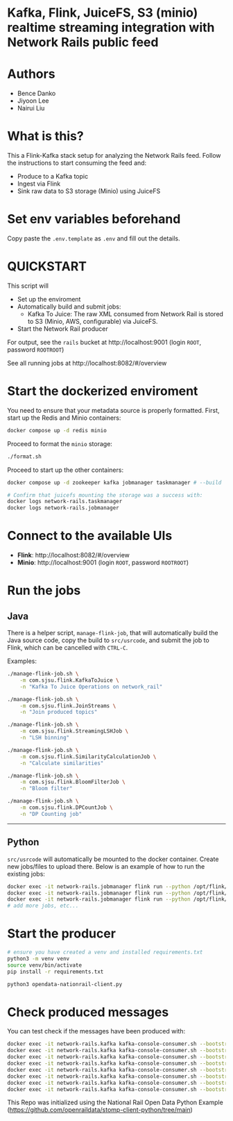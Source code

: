 Kafka, Flink, JuiceFS, S3 (minio) realtime streaming integration with Network Rails public feed
=====================================

Authors
=====================================

- Bence Danko
- Jiyoon Lee
- Nairui Liu

What is this?
=====================================

This a Flink-Kafka stack setup for analyzing the Network Rails feed. Follow the instructions to start consuming the feed and:

- Produce to a Kafka topic
- Ingest via Flink
- Sink raw data to S3 storage (Minio) using JuiceFS

Set env variables beforehand
=====================================

Copy paste the `.env.template` as `.env` and fill out the details.


QUICKSTART
====================================

This script will
- Set up the enviroment
- Automatically build and submit jobs:
  - Kafka To Juice: The raw XML consumed from Network Rail is stored to S3 (Minio, AWS, configurable) via JuiceFS.
- Start the Network Rail producer


For output, see the `rails` bucket at http://localhost:9001 (login `ROOT`, password `ROOTROOT`)

See all running jobs at http://localhost:8082/#/overview


Start the dockerized enviroment
=====================================

You need to ensure that your metadata source is properly formatted. First, start up the Redis and Minio containers:

```bash
docker compose up -d redis minio
```

Proceed to format the `minio` storage:

```bash
./format.sh
```

Proceed to start up the other containers:

```bash
docker compose up -d zookeeper kafka jobmanager taskmanager # --build

# Confirm that juicefs mounting the storage was a success with:
docker logs network-rails.taskmanager
docker logs network-rails.jobmanager
```

Connect to the available UIs
===================================

- **Flink**: http://localhost:8082/#/overview
- **Minio**: http://localhost:9001 (login `ROOT`, password `ROOTROOT`)

Run the jobs
======================================

## Java

There is a helper script, `manage-flink-job`, that will automatically build the Java source code, copy the build to `src/usrcode`, and submit the job to Flink, which can be cancelled with `CTRL-C`. 

Examples:

```bash
./manage-flink-job.sh \
    -m com.sjsu.flink.KafkaToJuice \
    -n "Kafka To Juice Operations on network_rail"

./manage-flink-job.sh \
    -m com.sjsu.flink.JoinStreams \
    -n "Join produced topics"

./manage-flink-job.sh \
    -m com.sjsu.flink.StreamingLSHJob \
    -n "LSH binning"

./manage-flink-job.sh \
    -m com.sjsu.flink.SimilarityCalculationJob \
    -n "Calculate similarities"

./manage-flink-job.sh \
    -m com.sjsu.flink.BloomFilterJob \
    -n "Bloom filter"

./manage-flink-job.sh \
    -m com.sjsu.flink.DPCountJob \
    -n "DP Counting job"
```

---

## Python

`src/usrcode` will automatically be mounted to the docker container. Create new jobs/files to upload there. Below is an example of how to run the existing jobs:

```bash
docker exec -it network-rails.jobmanager flink run --python /opt/flink/usrcode/job.py --parallelism 1
docker exec -it network-rails.jobmanager flink run --python /opt/flink/usrcode/job2.py --parallelism 1
docker exec -it network-rails.jobmanager flink run --python /opt/flink/usrcode/kafka_to_juicefs.py --parallelism 1
# add more jobs, etc...
```

Start the producer
======================================

```bash
# ensure you have created a venv and installed requirements.txt
python3 -m venv venv
source venv/bin/activate
pip install -r requirements.txt

python3 opendata-nationrail-client.py
```

Check produced messages
=====================================

You can test check if the messages have been produced with:

```bash
docker exec -it network-rails.kafka kafka-console-consumer.sh --bootstrap-server network-rails.kafka:9093 --topic rail_network --from-beginning
docker exec -it network-rails.kafka kafka-console-consumer.sh --bootstrap-server network-rails.kafka:9093 --topic rtti-schedule --from-beginning
docker exec -it network-rails.kafka kafka-console-consumer.sh --bootstrap-server network-rails.kafka:9093 --topic rtti-ts --from-beginning
docker exec -it network-rails.kafka kafka-console-consumer.sh --bootstrap-server network-rails.kafka:9093 --topic rtti-joined --from-beginning
docker exec -it network-rails.kafka kafka-console-consumer.sh --bootstrap-server network-rails.kafka:9093 --topic rtti-lsh-signature --from-beginning
docker exec -it network-rails.kafka kafka-console-consumer.sh --bootstrap-server network-rails.kafka:9093 --topic rtti-lsh-similarity --from-beginning
docker exec -it network-rails.kafka kafka-console-consumer.sh --bootstrap-server network-rails.kafka:9093 --topic rtti-bloomfilter-results --from-beginning
docker exec -it network-rails.kafka kafka-console-consumer.sh --bootstrap-server network-rails.kafka:9093 --topic rtti-dp-location-counts --from-beginning
```

This Repo was initialized using the National Rail Open Data Python Example (https://github.com/openraildata/stomp-client-python/tree/main)